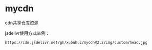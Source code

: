 # mycdn
cdn共享仓库资源

jsdelivr使用方式举例：

```
https://cdn.jsdelivr.net/gh/xubuhui/mycdn@2.2/img/custom/head.jpg
```

